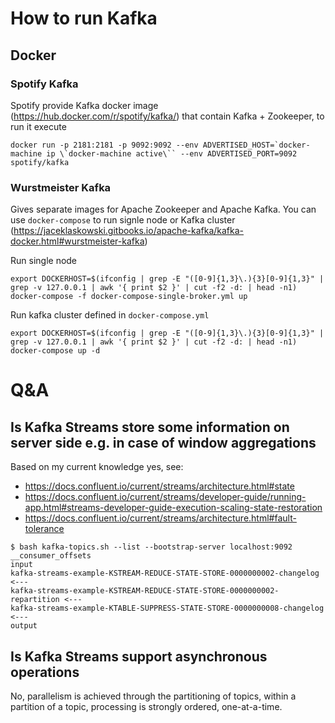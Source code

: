 # How to run Kafka

## Docker

### Spotify Kafka   
Spotify provide Kafka docker image (https://hub.docker.com/r/spotify/kafka/) that contain Kafka + Zookeeper, to run it execute
```
docker run -p 2181:2181 -p 9092:9092 --env ADVERTISED_HOST=`docker-machine ip \`docker-machine active\`` --env ADVERTISED_PORT=9092 spotify/kafka
```

### Wurstmeister Kafka
Gives separate images for Apache Zookeeper and Apache Kafka. You can use `docker-compose` to run signle node or Kafka cluster (https://jaceklaskowski.gitbooks.io/apache-kafka/kafka-docker.html#wurstmeister-kafka)

Run single node
```
export DOCKERHOST=$(ifconfig | grep -E "([0-9]{1,3}\.){3}[0-9]{1,3}" | grep -v 127.0.0.1 | awk '{ print $2 }' | cut -f2 -d: | head -n1)
docker-compose -f docker-compose-single-broker.yml up
```

Run kafka cluster defined in `docker-compose.yml`
```
export DOCKERHOST=$(ifconfig | grep -E "([0-9]{1,3}\.){3}[0-9]{1,3}" | grep -v 127.0.0.1 | awk '{ print $2 }' | cut -f2 -d: | head -n1)
docker-compose up -d
```

# Q&A

## Is Kafka Streams store some information on server side e.g. in case of window aggregations

Based on my current knowledge yes, see:
- https://docs.confluent.io/current/streams/architecture.html#state
- https://docs.confluent.io/current/streams/developer-guide/running-app.html#streams-developer-guide-execution-scaling-state-restoration
- https://docs.confluent.io/current/streams/architecture.html#fault-tolerance

```
$ bash kafka-topics.sh --list --bootstrap-server localhost:9092
__consumer_offsets
input
kafka-streams-example-KSTREAM-REDUCE-STATE-STORE-0000000002-changelog <---
kafka-streams-example-KSTREAM-REDUCE-STATE-STORE-0000000002-repartition <---
kafka-streams-example-KTABLE-SUPPRESS-STATE-STORE-0000000008-changelog <---
output
```

## Is Kafka Streams support asynchronous operations

No, parallelism is achieved through the partitioning of topics, within a partition of a topic, processing is strongly ordered, one-at-a-time.